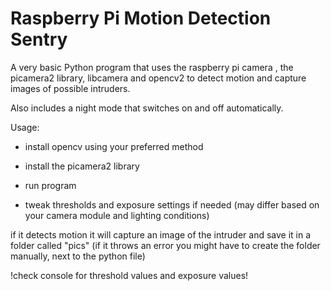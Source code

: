 # Raspberry Pi Motion Detection Sentry
A very basic Python program that uses the raspberry pi camera , the picamera2 library, libcamera and opencv2 to detect motion and capture images of possible intruders.

Also includes a night mode that switches on and off automatically.

Usage: 

- install opencv using your preferred method

- install the picamera2 library

- run program

- tweak thresholds and exposure settings if needed (may differ based on your camera module and lighting conditions)

if it detects motion it will capture an image of the intruder and save it in a folder called "pics" (if it throws an error you might have to create the folder manually, next to the python file)

!check console for threshold values and exposure values!
